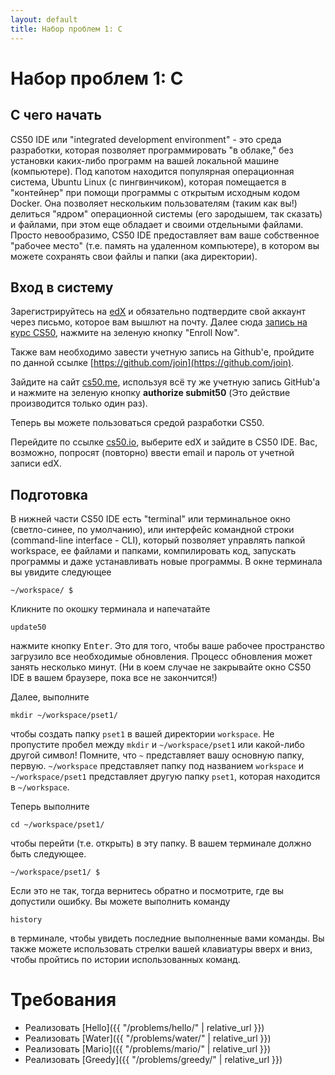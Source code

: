 ```yaml
---
layout: default
title: Набор проблем 1: C
---
```

# Набор проблем 1: C

## С чего начать

CS50 IDE или "integrated development environment" - это среда разработки, которая позволяет программировать "в облаке," без установки каких-либо программ на вашей локальной машине (компьютере). Под капотом находится популярная операционная система, Ubuntu Linux (с пингвинчиком), которая помещается в "контейнер" при помощи программы с открытым исходным кодом Docker. Она позволяет нескольким пользователям (таким как вы!) делиться "ядром" операционной системы (его зародышем, так сказать) и файлами, при этом еще обладает и своими отдельными файлами. Просто невообразимо, CS50 IDE предоставляет вам ваше собственное "рабочее место" (т.е. память на удаленном компьютере), в котором вы можете сохранять свои файлы и папки (ака директории).

## Вход в систему

Зарегистрируйтесь на [edX](https://edx.org/) и обязательно подтвердите свой аккаунт через письмо, которое вам вышлют на почту. Далее сюда [запись на курс CS50](https://www.edx.org/course/introduction-computer-science-harvardx-cs50x), нажмите на зеленую кнопку "Enroll Now".

Также вам необходимо завести учетную запись на Github'е, пройдите по данной ссылке [https://github.com/join](https://github.com/join).

Зайдите на сайт [cs50.me](https://cs50.me/), используя всё ту же учетную запись GitHub'а и нажмите на зеленую кнопку **authorize submit50** (Это действие производится только один раз).

Теперь вы можете пользоваться средой разработки CS50.

Перейдите по ссылке [cs50.io](https://cs50.io/), выберите edX и зайдите в CS50 IDE. Вас, возможно, попросят (повторно) ввести email и пароль от учетной записи edX.

## Подготовка

В нижней части CS50 IDE есть "terminal" или терминальное окно (светло-синее, по умолчанию), или интерфейс командной строки (command-line interface - CLI), который позволяет управлять папкой workspace, ее файлами и папками, компилировать код, запускать программы и даже устанавливать новые программы. В окне терминала вы увидите следующее
```
~/workspace/ $
```
Кликните по окошку терминала и напечатайте
```
update50
```
нажмите кнопку <kbd>Enter</kbd>. Это для того, чтобы ваше рабочее пространство загрузило все необходимые обновления. Процесс обновления может занять несколько минут. (Ни в коем случае не закрывайте окно CS50 IDE в вашем браузере, пока все не закончится!)

Далее, выполните
```
mkdir ~/workspace/pset1/
```
чтобы создать папку `pset1` в вашей директории `workspace`. Не пропустите пробел между `mkdir` и `~/workspace/pset1` или какой-либо другой символ! Помните, что `~` представляет вашу основную папку, первую. `~/workspace` представляет папку под названием `workspace` и `~/workspace/pset1` представляет другую папку `pset1`, которая находится в `~/workspace`.

Теперь выполните
```
cd ~/workspace/pset1/
```
чтобы перейти (т.е. открыть) в эту папку. В вашем терминале должно быть следующее.
```
~/workspace/pset1/ $
```
Если это не так, тогда вернитесь обратно и посмотрите, где вы допустили ошибку. Вы можете выполнить команду
```
history
```
в терминале, чтобы увидеть последние выполненные вами команды. Вы также можете использовать стрелки вашей клавиатуры вверх и вниз, чтобы пройтись по истории использованных команд.

# Требования

* Реализовать [Hello]({{ "/problems/hello/" | relative_url }})
* Реализовать [Water]({{ "/problems/water/" | relative_url }})
* Реализовать [Mario]({{ "/problems/mario/" | relative_url }})
* Реализовать [Greedy]({{ "/problems/greedy/" | relative_url }})
